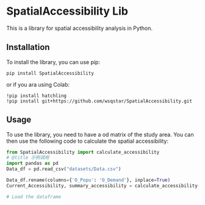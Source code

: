 # SpatialAccessibility Lib
This is a library for spatial accessibility analysis in Python. 

## Installation
To install the library, you can use pip:

```
pip install SpatialAccessibility

```
or if you ara using Colab:

```
!pip install hatchling
!pip install git+https://github.com/wsqstar/SpatialAccessibility.git

```

## Usage
To use the library, you need to have a od matrix of the study area. You can then use the following code to calculate the spatial accessibility:
```python
from SpatialAccessibility import calculate_accessibility
# @title 示例调用
import pandas as pd
Data_df = pd.read_csv("datasets/Data.csv")

Data_df.rename(columns={'O_Popu': 'O_Demand'}, inplace=True)
Current_Accessibility, summary_accessibility = calculate_accessibility(Data_df,print_out=False)

# Load the dataframe
```